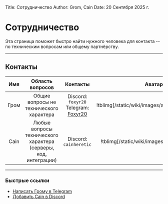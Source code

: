 Title: Сотрудничество
Author: Grom, Cain
Date: 20 Сентября 2025 г.

# Сотрудничество

Эта страница поможет быстро найти нужного человека для контакта -- по техническим вопросам или общему партнёрству.

---

## Контакты

| Имя | Область вопросов         | Контакты | Аватар |
|:---:|:------------------------:|:--------:|:------:|
|Гром | Общие вопросы не <br> технического характера | Discord: `foxyr20`<br>Telegram: [Foxyr20](https://t.me/Foxyr20) | !tblimg[/static/wiki/images/avatar/foxyr20_d.png|128px,auto,hard] |
|Cain | Любые вопросы технического характера <br> (серверы, код, интеграции) | Discord: `cainheretic` | !tblimg[/static/wiki/images/avatar/cain_d.png|128px,auto,hard] |

---

### Быстрые ссылки
- [Написать Грому в Telegram](https://t.me/Foxyr20)
- [Добавить Cain в Discord](https://discordapp.com/users/cainheretic)
